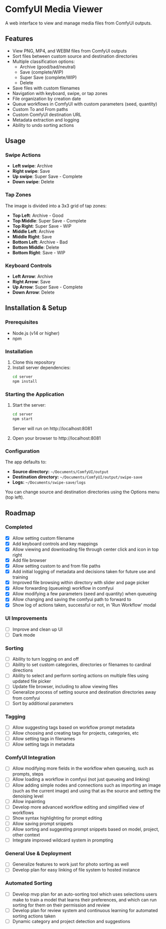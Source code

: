 # ComfyUI Media Viewer

A web interface to view and manage media files from ComfyUI outputs.

## Features
- View PNG, MP4, and WEBM files from ComfyUI outputs
- Sort files between custom source and destination directories
- Multiple classification options:
  - Archive (good/bad/neutral)
  - Save (complete/WIP)
  - Super Save (complete/WIP)
  - Delete
- Save files with custom filenames
- Navigation with keyboard, swipe, or tap zones
- File organization by creation date
- Queue workflows in ComfyUI with custom parameters (seed, quantity)
- Custom To and From paths
- Custom ComfyUI destination URL
- Metadata extraction and logging
- Ability to undo sorting actions

## Usage

### Swipe Actions
- **Left swipe**: Archive
- **Right swipe**: Save
- **Up swipe**: Super Save - Complete
- **Down swipe**: Delete

### Tap Zones
The image is divided into a 3x3 grid of tap zones:
- **Top Left**: Archive - Good
- **Top Middle**: Super Save - Complete
- **Top Right**: Super Save - WIP
- **Middle Left**: Archive
- **Middle Right**: Save
- **Bottom Left**: Archive - Bad
- **Bottom Middle**: Delete
- **Bottom Right**: Save - WIP

### Keyboard Controls
- **Left Arrow**: Archive
- **Right Arrow**: Save
- **Up Arrow**: Super Save - Complete
- **Down Arrow**: Delete

## Installation & Setup

### Prerequisites
- Node.js (v14 or higher)
- npm

### Installation
1. Clone this repository
2. Install server dependencies:
   ```bash
   cd server
   npm install
   ```

### Starting the Application
1. Start the server:
   ```bash
   cd server
   npm start
   ```
   Server will run on http://localhost:8081

2. Open your browser to http://localhost:8081

### Configuration
The app defaults to:
- **Source directory:** `~/Documents/ComfyUI/output`
- **Destination directory:** `~/Documents/ComfyUI/output/swipe-save`
- **Logs:** `~/Documents/swipe-save/logs`

You can change source and destination directories using the Options menu (top left).

## Roadmap

### Completed
- [x] Allow setting custom filename
- [x] Add keyboard controls and key mappings
- [x] Allow viewing and downloading file through center click and icon in top right
- [x] Add file browser
- [x] Allow setting custom to and from file paths
- [x] Add initial logging of metadata and decisions taken for future use and training
- [x] Improved file browsing within directory with slider and page picker
- [x] Allow forwarding (queueing) workflow in comfyui
- [x] Allow modifying a few parameters (seed and quantity) when queueing
- [x] Allow changing and saving the comfyui path to forward to
- [x] Show log of actions taken, successful or not, in 'Run Workflow' modal

### UI Improvements
- [ ] Improve and clean up UI
- [ ] Dark mode

### Sorting
- [ ] Ability to turn logging on and off
- [ ] Ability to set custom categories, directories or filenames to cardinal directions
- [ ] Ability to select and perform sorting actions on multiple files using updated file picker
- [ ] Update file browser, including to allow viewing files
- [ ] Generalize process of setting source and destination directories away from comfyui
- [ ] Sort by additional parameters

### Tagging
- [ ] Allow suggesting tags based on workflow prompt metadata
- [ ] Allow choosing and creating tags for projects, categories, etc
- [ ] Allow setting tags in filenames
- [ ] Allow setting tags in metadata

### ComfyUI Integration
- [ ] Allow modifying more fields in the workflow when queueing, such as prompts, steps
- [ ] Allow loading a workflow in comfyui (not just queueing and linking)
- [ ] Allow adding simple nodes and connections such as importing an image (such as the current image) and using that as the source and setting the denoising level
- [ ] Allow inpainting
- [ ] Develop more advanced workflow editing and simplified view of workflows
- [ ] Show syntax highlighting for prompt editing
- [ ] Allow saving prompt snippets
- [ ] Allow sorting and suggesting prompt snippets based on model, project, other context
- [ ] Integrate improved wildcard system in prompting

### General Use & Deployment
- [ ] Generalize features to work just for photo sorting as well
- [ ] Develop plan for easy linking of file system to hosted instance

### Automated Sorting
- [ ] Develop mvp plan for an auto-sorting tool which uses selections users make to train a model that learns their preferences, and which can run sorting for them on their permission and review
- [ ] Develop plan for review system and continuous learning for automated sorting actions taken
- [ ] Dynamic category and project detection and suggestions

